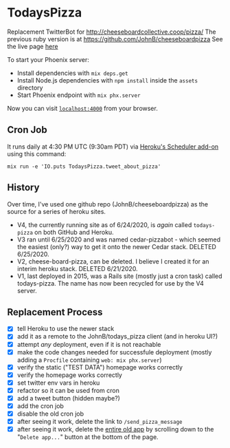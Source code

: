 # TodaysPizza

Replacement TwitterBot for http://cheeseboardcollective.coop/pizza/
The previous ruby version is at https://github.com/JohnB/cheeseboardpizza
See the live page [here](https://todays-pizza.herokuapp.com/)

To start your Phoenix server:

  * Install dependencies with `mix deps.get`
  * Install Node.js dependencies with `npm install` inside the `assets` directory
  * Start Phoenix endpoint with `mix phx.server`

Now you can visit [`localhost:4000`](http://localhost:4000) from your browser.

## Cron Job
It runs daily at 4:30 PM UTC (9:30am PDT)
via [Heroku's Scheduler add-on](https://dashboard.heroku.com/apps/todays-pizza/scheduler)
using this command:
```
mix run -e 'IO.puts TodaysPizza.tweet_about_pizza'
```

## History
Over time, I've used one github repo (JohnB/cheeseboardpizza) as the source
for a series of heroku sites.

* V4, the currently running site as of 6/24/2020, 
is _again_ called `todays-pizza` on both GitHub and Heroku.
* V3 ran until 6/25/2020 and was named cedar-pizzabot -
which seemed the easiest (only?) way to get it onto the newer Cedar stack.
DELETED 6/25/2020.
* V2, cheese-board-pizza, can be deleted.
I believe I created it for an interim heroku stack.
DELETED 6/21/2020.
* V1, last deployed in 2015, was a Rails site (mostly just a cron task) called todays-pizza.
The name has now been recycled for use by the V4 server.

## Replacement Process
- [x] tell Heroku to use the newer stack
- [x] add it as a remote to the JohnB/todays_pizza client (and in heroku UI?)
- [x] attempt _any_ deployment, even if it is not reachable
- [x] make the code changes needed for successfule deployment 
      (mostly adding a `Procfile` containing 
      `web: mix phx.server`)
- [x] verify the static ("TEST DATA") homepage works correctly
- [x] verify the homepage works correctly
- [x] set twitter env vars in heroku
- [x] refactor so it can be used from cron
- [x] add a tweet button (hidden maybe?)
- [x] add the cron job
- [x] disable the old cron job
- [x] after seeing it work, delete the link to `/send_pizza_message`
- [x] after seeing it work, delete the 
      [entire old app](https://dashboard.heroku.com/apps/cedar-pizzabot/settings)
      by scrolling down to the "`Delete app...`" button at the bottom of the page.
